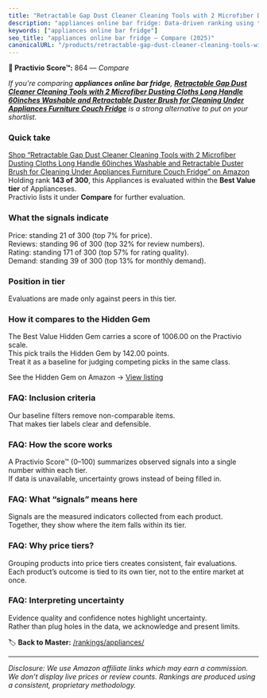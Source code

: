 ```yaml
---
title: "Retractable Gap Dust Cleaner Cleaning Tools with 2 Microfiber Dusting Cloths Long Handle 60inches Washable and Retractable Duster Brush for Cleaning Under Appliances Furniture Couch Fridge"
description: "appliances online bar fridge: Data-driven ranking using the Practivio Score™. Positioned by quality, value, demand, findability, momentum."
keywords: ["appliances online bar fridge"]
seo_title: "appliances online bar fridge — Compare (2025)"
canonicalURL: "/products/retractable-gap-dust-cleaner-cleaning-tools-with-2-microfiber-dusting-cloths-long-handle-60inches-washable-and-retractable-duster-brush-for-cleaning-under-appliances-furniture-couch-fridge-B0BGL8QGQ4/"
---
```


**🛒 Practivio Score™:** 864 — _Compare_


*If you're comparing **appliances online bar fridge**, **[Retractable Gap Dust Cleaner Cleaning Tools with 2 Microfiber Dusting Cloths Long Handle 60inches Washable and Retractable Duster Brush for Cleaning Under Appliances Furniture Couch Fridge](https://www.amazon.com/dp/B0BGL8QGQ4?tag=practivio-20)** is a strong alternative to put on your shortlist.*
### Quick take
[Shop “Retractable Gap Dust Cleaner Cleaning Tools with 2 Microfiber Dusting Cloths Long Handle 60inches Washable and Retractable Duster Brush for Cleaning Under Appliances Furniture Couch Fridge” on Amazon](https://www.amazon.com/dp/B0BGL8QGQ4?tag=practivio-20)
Holding rank **143 of 300**, this Appliances is evaluated within the **Best Value tier** of Applianceses.  
Practivio lists it under **Compare** for further evaluation.

### What the signals indicate
Price: standing 21 of 300 (top 7% for price).  
Reviews: standing 96 of 300 (top 32% for review numbers).  
Rating: standing 171 of 300 (top 57% for rating quality).  
Demand: standing 39 of 300 (top 13% for monthly demand).

### Position in tier
Evaluations are made only against peers in this tier.

### How it compares to the Hidden Gem
The Best Value Hidden Gem carries a score of 1006.00 on the Practivio scale.  
This pick trails the Hidden Gem by 142.00 points.  
Treat it as a baseline for judging competing picks in the same class.  

See the Hidden Gem on Amazon → [View listing](https://www.amazon.com/dp/B0764HS4SL?tag=practivio-20)

### FAQ: Inclusion criteria
Our baseline filters remove non-comparable items.  
That makes tier labels clear and defensible.

### FAQ: How the score works
A Practivio Score™ (0–100) summarizes observed signals into a single number within each tier.  
If data is unavailable, uncertainty grows instead of being filled in.

### FAQ: What “signals” means here
Signals are the measured indicators collected from each product.  
Together, they show where the item falls within its tier.

### FAQ: Why price tiers?
Grouping products into price tiers creates consistent, fair evaluations.  
Each product’s outcome is tied to its own tier, not to the entire market at once.

### FAQ: Interpreting uncertainty
Evidence quality and confidence notes highlight uncertainty.  
Rather than plug holes in the data, we acknowledge and present limits.

<!-- Missing template for Compare/CompareWithinPriceClass -->


🏷️ **Back to Master:** [/rankings/appliances/](/rankings/appliances/)

---
_Disclosure: We use Amazon affiliate links which may earn a commission. We don’t display live prices or review counts. Rankings are produced using a consistent, proprietary methodology._
